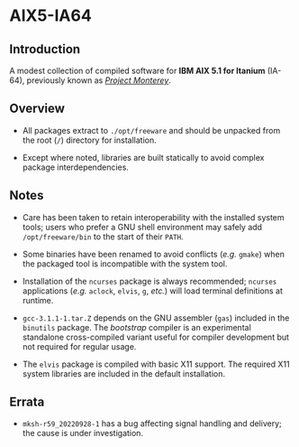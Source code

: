 # AIX5-IA64

## Introduction

A modest collection of compiled software for **IBM AIX 5.1 for Itanium** (IA-64), previously known as [*Project Monterey*](https://en.wikipedia.org/wiki/Project_Monterey).

## Overview

* All packages extract to `./opt/freeware` and should be unpacked from the root (`/`) directory for installation.

* Except where noted, libraries are built statically to avoid complex package interdependencies. 

## Notes

* Care has been taken to retain interoperability with the installed system tools; users who prefer a GNU shell environment may safely add `/opt/freeware/bin` to the start of their `PATH`.

* Some binaries have been renamed to avoid conflicts (*e.g.* `gmake`) when the packaged tool is incompatible with the system tool.

* Installation of the `ncurses` package is always recommended; `ncurses` applications (*e.g.* `aclock`, `elvis`, `g`, *etc.*) will load terminal definitions at runtime.

* `gcc-3.1.1-1.tar.Z` depends on the GNU assembler (`gas`) included in the `binutils` package.  The *bootstrap* compiler is an experimental standalone cross-compiled variant useful for compiler development but not required for regular usage.

* The `elvis` package is compiled with basic X11 support.  The required X11 system libraries are included in the default installation.

## Errata

* `mksh-r59_20220928-1` has a bug affecting signal handling and delivery; the cause is under investigation.
